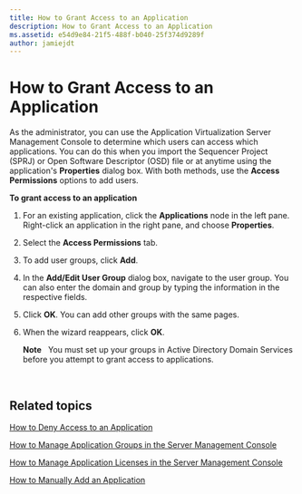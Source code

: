 ```yaml
---
title: How to Grant Access to an Application
description: How to Grant Access to an Application
ms.assetid: e54d9e84-21f5-488f-b040-25f374d9289f
author: jamiejdt
---
```


# How to Grant Access to an Application


As the administrator, you can use the Application Virtualization Server Management Console to determine which users can access which applications. You can do this when you import the Sequencer Project (SPRJ) or Open Software Descriptor (OSD) file or at anytime using the application's **Properties** dialog box. With both methods, use the **Access Permissions** options to add users.

**To grant access to an application**

1.  For an existing application, click the **Applications** node in the left pane. Right-click an application in the right pane, and choose **Properties**.

2.  Select the **Access Permissions** tab.

3.  To add user groups, click **Add**.

4.  In the **Add/Edit User Group** dialog box, navigate to the user group. You can also enter the domain and group by typing the information in the respective fields.

5.  Click **OK**. You can add other groups with the same pages.

6.  When the wizard reappears, click **OK**.

    **Note**  
    You must set up your groups in Active Directory Domain Services before you attempt to grant access to applications.

     

## Related topics


[How to Deny Access to an Application](how-to-deny-access-to-an-application.md)

[How to Manage Application Groups in the Server Management Console](how-to-manage-application-groups-in-the-server-management-console.md)

[How to Manage Application Licenses in the Server Management Console](how-to-manage-application-licenses-in-the-server-management-console.md)

[How to Manually Add an Application](how-to-manually-add-an-application.md)

 

 





